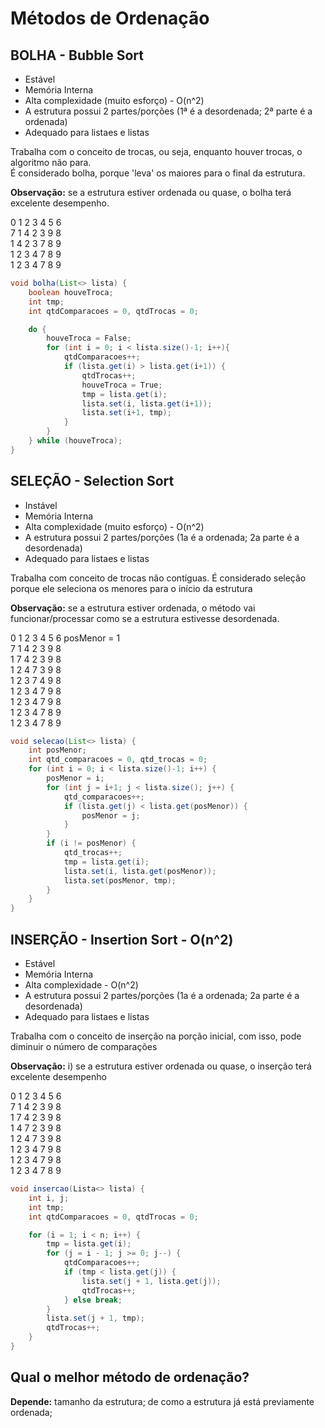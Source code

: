 # Métodos de Ordenação

## BOLHA - Bubble Sort
- Estável  
- Memória Interna  
- Alta complexidade (muito esforço) - O(n^2)  
- A estrutura possui 2 partes/porções (1ª é a desordenada; 2ª parte é a ordenada)  
- Adequado para listaes e listas  

Trabalha com o conceito de trocas, ou seja, enquanto houver trocas, o algoritmo não para.  
É considerado bolha, porque 'leva' os maiores para o final da estrutura.  

**Observação:** se a estrutura estiver ordenada ou quase, o bolha terá excelente desempenho.  

0 1 2 3 4 5 6  
7 1 4 2 3 9 8  
1 4 2 3 7 8 9  
1 2 3 4 7 8 9  
1 2 3 4 7 8 9

```java
void bolha(List<> lista) {
    boolean houveTroca;
    int tmp;
    int qtdComparacoes = 0, qtdTrocas = 0;

    do {
        houveTroca = False;
        for (int i = 0; i < lista.size()-1; i++){
            qtdComparacoes++;
            if (lista.get(i) > lista.get(i+1)) {
                qtdTrocas++;
                houveTroca = True;
                tmp = lista.get(i);
                lista.set(i, lista.get(i+1));
                lista.set(i+1, tmp);
            }
        }
    } while (houveTroca);
}
```

## SELEÇÃO - Selection Sort
- Instável
- Memória Interna
- Alta complexidade (muito esforço) - O(n^2)
- A estrutura possui 2 partes/porções (1a é a ordenada; 2a parte é a desordenada)
- Adequado para listaes e listas

Trabalha com conceito de trocas não contíguas. É considerado seleção porque ele seleciona os menores para
o início da estrutura

**Observação:** se a estrutura estiver ordenada, o método vai funcionar/processar como se a estrutura estivesse desordenada.

0   1   2   3   4   5   6    posMenor = 1  
7   1   4   2   3   9   8  
1   7   4   2   3   9   8  
1   2   4   7   3   9   8  
1   2   3   7   4   9   8  
1   2   3   4   7   9   8  
1   2   3   4   7   9   8  
1   2   3   4   7   8   9  
1   2   3   4   7   8   9  

```java
void selecao(List<> lista) {
    int posMenor;
    int qtd_comparacoes = 0, qtd_trocas = 0;
    for (int i = 0; i < lista.size()-1; i++) {
        posMenor = i;
        for (int j = i+1; j < lista.size(); j++) {
            qtd_comparacoes++;
            if (lista.get(j) < lista.get(posMenor)) {
                posMenor = j;
            }
        }
        if (i != posMenor) {
            qtd_trocas++;
            tmp = lista.get(i);
            lista.set(i, lista.get(posMenor));
            lista.set(posMenor, tmp);
        }
    }
}
```

## INSERÇÃO - Insertion Sort - O(n^2)
- Estável
- Memória Interna
- Alta complexidade - O(n^2)
- A estrutura possui 2 partes/porções (1a é a ordenada; 2a parte é a desordenada)
- Adequado para listaes e listas

Trabalha com o conceito de inserção na porção inicial, com isso, pode diminuir o número de comparações

**Observação:** i) se a estrutura estiver ordenada ou quase, o inserção terá excelente desempenho

0   1   2   3   4   5   6  
7   1   4   2   3   9   8  
1   7   4   2   3   9   8  
1   4   7   2   3   9   8  
1   2   4   7   3   9   8  
1   2   3   4   7   9   8  
1   2   3   4   7   9   8  
1   2   3   4   7   8   9   

```java
void insercao(Lista<> lista) {
    int i, j;
    int tmp;
    int qtdComparacoes = 0, qtdTrocas = 0;

    for (i = 1; i < n; i++) {
        tmp = lista.get(i);
        for (j = i - 1; j >= 0; j--) {
            qtdComparacoes++;
            if (tmp < lista.get(j)) {
                lista.set(j + 1, lista.get(j));
                qtdTrocas++;
            } else break;
        }
        lista.set(j + 1, tmp);
        qtdTrocas++;
    }
}
```

## Qual o melhor método de ordenação?
**Depende:** tamanho da estrutura; de como a estrutura já está previamente ordenada;
